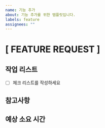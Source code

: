 ```yaml
---
name: 기능 추가
about: 기능 추가를 위한 템플릿입니다.
labels: feature
assignees: ""
---
```


# [ FEATURE REQUEST ]

## 작업 리스트

- [ ] 체크 리스트를 작성하세요

## 참고사항

## 예상 소요 시간

